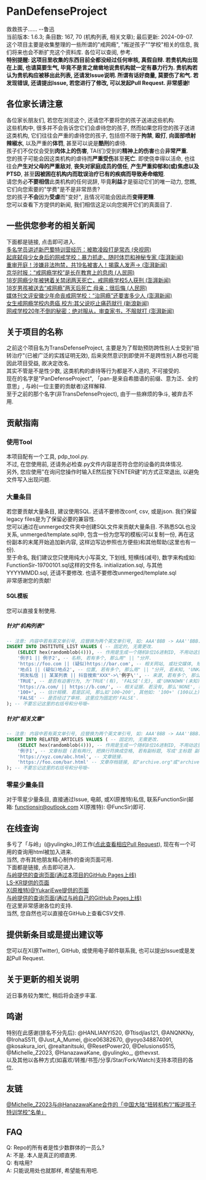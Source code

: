 # PanDefenseProject

救救孩子...... --鲁迅  
当前版本: 1.6.3; 条目数: 167, 70 (机构列表, 相关文章); 最后更新: 2024-09-07.
这个项目主要是收集整理的一些所谓的"戒网瘾", "叛逆孩子""学校"相关的信息, 我们将来也会不断扩充这个资料库. 各位可以查阅, 参考.  
**特别提醒: 这项目里收集的东西目前全都没经过任何审核, 真假自辩. 若贵机构出现在上面, 也请莫要生气, 毕竟不是言之凿凿地说贵机构就一定有暴力行为. 贵机构若认为贵机构应被移出此列表, 还请发Issue说明. 所谓有话好商量, 莫要伤了和气. 若发现错误, 还请提出Issue, 若您进行了修改, 可以发起Pull Request. 非常感谢!**  

## 各位家长请注意

各位家长朋友们, 若您在浏览这个, 还请您不要将您的孩子送进这些机构.  
这些机构中, 很多并不会告诉您它们会虐待您的孩子, 然而如果您将您的孩子送进这类机构, 它们往往会严重的虐待您的孩子, 包括但不限于**拘禁**, **殴打**, **向面部喷射辣椒水**, 以及严重的**体罚**, 甚至可以说是**酷刑**的虐待.  
孩子们不仅仅会受到**肉体上的伤害**, TA(们)受到的**精神上的伤害**也会**非常严重**.  
您的孩子可能会因这类机构的虐待而**严重受伤**甚至**死亡**. 即使侥幸得以活命, 也往往会**产生对父母的严重敌对**, **丧失对家庭成员的信任**, **产生严重抑郁和(或)焦虑以及PTSD**, 甚至**因被困在机构内而耽误治疗已有的疾病而导致寿命缩短**.  
请您务必**不要相信**此类机构的任何说辞, 毕竟**利益**才是驱动它们的唯一动力, 您瞧, 它们向您索要的"学费"是不是非常昂贵?  
您的孩子**不会**因为**受虐**而"变好", 且情况可能会因此而**变得更糟**.  
您可以查看下方提供的新闻, 我们相信这足以向您揭开它们的真面目了.  

## 一些供您参考的相关新闻

下面都是链接, 点击即可进入.  
[多名学员讲述新巴蜀特训营经历：被欺凌殴打是常态 (央视网)](https://news.cctv.com/2024/08/18/ARTIjq41Ia4U5awvNCpsW5GU240818.shtml)  
[起底弑母少女身后的网戒学校：暴力抓走、随时体罚和神秘专家 (澎湃新闻)](https://www.thepaper.cn/newsDetail_forward_1532141)  
[重审开庭！涉嫌非法拘禁，共19名被害人！揭露人发声→ (澎湃新闻)](https://www.thepaper.cn/newsDetail_forward_22537961)  
[京华时报：“戒网瘾学校”是长在教育上的息肉 (人民网)](http://opinion.people.com.cn/n1/2016/1013/c1003-28774889.html)  
[18岁网瘾少年被铐着关禁闭两天死亡，戒网瘾学校5人获刑 (澎湃新闻)](https://www.thepaper.cn/newsDetail_forward_3014515)  
[18岁男孩被送去“戒网瘾”两天后死亡 母亲：很后悔 (人民网)](http://it.people.com.cn/n1/2019/0224/c1009-30898697.html)  
[媒体刊文评安徽少年命丧戒网学校：“治网瘾”还要害多少人 (澎湃新闻)](https://www.thepaper.cn/newsDetail_forward_1766244)  
[女生戒网瘾学校内患癌 校方:其父说吃止痛药就行 (新浪新闻)](https://news.sina.com.cn/s/2018-06-15/doc-ihcyszrz8019023.shtml)  
[网戒学校20年不倒的秘密：绝对服从，审查家书，不服就打 (澎湃新闻)](https://www.thepaper.cn/newsDetail_forward_1540331)  

## 关于项目的名称

之前这个项目名为TransDefenseProject, 主要是为了帮助预防跨性别人士受到"扭转治疗"(已被广泛的实践证明无效), 后来突然意识到即使并不是跨性别人群也可能因此项目受益, 故决定改名.  
其实不管是不是性少数, 这类机构的虐待等行为都是不人道的, 不可接受的.  
现在的名字是"PanDefenseProject", 「pan-是来自希腊语的前缀、意为泛、全的意思」, 与岭(一位主要的贡献者)这样解释.  
至于之前的那个名字(非TransDefenseProject), 由于一些麻烦的争斗, 被弃去不用.  

## 贡献指南

### 使用Tool

本项目配有一个工具, pdp_tool.py.  
不过, 在您使用前, 还请务必检查.py文件内容是否符合您的设备的具体情况.  
另外, 您应使用"在询问您操作时输入E然后按下ENTER键"的方式正常退出, 以避免文件写入出现问题.  

### 大量条目

若您要贡献大量条目, 建议使用SQL. 还请不要修改conf, csv, 或是json. 我们保留legacy files是为了保留必要的兼容性.  
您可以通过在unmerged文件夹中创建SQL文件来贡献大量条目. 不熟悉SQL也没关系, unmerged/template.sql中, 包含一份为您写的模板(可以复制一份, 再在这份副本的末尾开始追加新内容, 这样边写边参照也方便些)和其他帮助(这里也有一份).  
至于命名, 我们建议您只使用纯大小写英文, 下划线, 短横线(减号), 数字来构成如: FunctionSir-19700101.sql这样的文件名.
initialization.sql, 与其他YYYYMMDD.sql, 还请不要修改. 也请不要修改unmerged/template.sql  
非常感谢您的贡献!  

#### SQL模板

您可以直接复制使用.

##### 针对"机构列表"

``` sql
-- 注意: 内容中若有英文单引号, 应替换为两个英文单引号, 如: AAA'BBB -> AAA''BBB.
INSERT INTO INSTITUTE_LIST VALUES ( -- 固定的, 无需更改.
    (SELECT hex(randomblob(4))), -- 作用是生成一个随机8位16进制ID, 不用动这里.
    '例子1 || 例子2', -- 名称, 若有多个, 那么用" || "分开.
    'https://foo.com || (疑似)https://bar.com', -- 相关网站, 或社交媒体, 短视频平台页面, 若有多个网址, 那么用" || "分开, 若未知, 'UNKNOWN'.
    '地点1 || (疑似)地点2', -- 位置, 若有多个, 那么用" || "分开, 若未知, 'UNKNOWN'. 一切标注, 直接位于前面, 放在半角(英文)括号里. 上同.
    '网友私信 || 某某列表 || 抖音搜索"XXX"->\'例子\'', -- 来源, 若有多个, 那么用" || "分开, 用->来连接查找路径. 若有半角单引号, 写为[\'](不含中括号).
    'TRUE', -- 是否有迫害行为, 为'TRUE'(有), 'FALSE'(无), 或'UNKNOWN'(未知).
    'https://a.com/ || https://b.com/', -- 相关证据. 若没有, 那么'NONE', 若有多个网址, 那么用" || "分开.
    '100+', -- 估计规模. 若是区间, 那么如'100~200', 其他如: '100+' (100以上), '100-' (不到100), '100' (约100), 若未知, 'UNKNOWN'.
    'FALSE' -- 是否经过了审核. 这里应为固定的'FALSE'.
); -- 不要忘记这里的右括号和分号哦~
```

##### 针对"相关文章"

``` sql
-- 注意: 内容中若有英文单引号, 应替换为两个英文单引号, 如: AAA'BBB -> AAA''BBB.
INSERT INTO RELATED_ARTICLES VALUES ( -- 固定的, 无需更改.
    (SELECT hex(randomblob(4))), -- 作用是生成一个随机8位16进制ID, 不用动这里.
    '例子1', -- 文章标题 (若有两行, 把换行符换成空格, 若有副标题, 写成'主标题 副标题'的形式).
    'https://xyz.com/abc.html', -- 文章链接.
    'https://foo.com/bar.html' -- 文章存档链接, 如"archive.org"或"archive.today"里的快照的链接. 若没有, 'NONE'. 一个即可, 选效果较好的较新的.
); -- 不要忘记这里的右括号和分号哦~

```

### 零星少量条目

对于零星少量条目, 直接通过Issue, 电邮, 或X(原推特)私信, 联系FunctionSir(邮箱: <functionsir@outlook.com> X(原推特): @FuncSir)即可.  

## 在线查询

多亏了「与岭」(@yulingko_)的工作([点此查看相应Pull Request](https://github.com/FunctionSir/PanDefenseProject/pull/5)), 现在有一个可用的查询用html被加入进来.  
当然, 亦有其他朋友精心制作的查询页面可用.  
下面都是链接, 点击即可进入.  
[与岭提供的查询页面(通过本项目的GitHub Pages上线)](https://functionsir.github.io/PanDefenseProject/search.html)  
[LS-KR提供的页面](https://ovoneko.github.io/TDP-FT/)  
[X(原推特)@YukariEwe提供的页面](https://unknown-list.0x7f.cc/)  
[与岭提供的查询页面(通过与岭自己的GitHub Pages上线)](https://xioi.github.io/save_trans/search.html)  
在这里非常感谢各位的支持.  
当然, 您自然也可以直接在GitHub上查看CSV文件.  

## 提供新条目或是提出建议等

您可以在X(原Twitter), GitHub, 或使用电子邮件联系我, 也可以提出Issue或是发起Pull Request.  

## 关于更新的相关说明

近日事务较为繁忙, 稍后将会逐步丰富.  

## 鸣谢

特别在此感谢(排名不分先后):
@HANLIANYI520, @Ttisdjlas121, @ANQNKNy, @IrohaS511, @Just_A_Mumei, @ice06382670, @yoyo348874091, @kosakura_iori, @realtanitsuki, @ResetPower20, @Delusions6515, @Michelle_Z2023, @HanazawaKane, @yulingko_, @thevxst.  
以及其他以各种方式(如喜欢/转推/书签/分享/Star/Fork/Watch)支持本项目的各位.  

## 友链

[@Michelle_Z2023与@HanazawaKane合作的「中国大陆“扭转机构”/“叛逆孩子特训学校”名单」](https://docs.google.com/spreadsheets/d/1Rjkmz-AIxcces74KK---tg5e-hIZiYgusUtLl2jfVUg/)  

## FAQ

Q: Repo的所有者是性少数群体的一员么?  
A: 不是. 本人是真正的顺直男.  
Q: 有啥用?  
A: 只能说用处也就那样, 希望能有用吧.  
